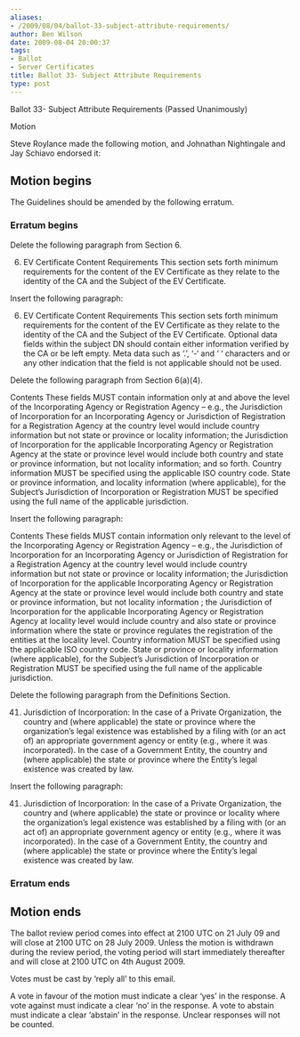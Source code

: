 ```yaml
---
aliases:
- /2009/08/04/ballot-33-subject-attribute-requirements/
author: Ben Wilson
date: 2009-08-04 20:00:37
tags:
- Ballot
- Server Certificates
title: Ballot 33- Subject Attribute Requirements
type: post
---
```


Ballot 33- Subject Attribute Requirements (Passed Unanimously)

Motion

Steve Roylance made the following motion, and Johnathan Nightingale and Jay Schiavo endorsed it:

## Motion begins

The Guidelines should be amended by the following erratum.

### Erratum begins

Delete the following paragraph from Section 6.

6. EV Certificate Content Requirements This section sets forth minimum requirements for the content of the EV Certificate as they relate to the identity of the CA and the Subject of the EV Certificate.

Insert the following paragraph:

6. EV Certificate Content Requirements This section sets forth minimum requirements for the content of the EV Certificate as they relate to the identity of the CA and the Subject of the EV Certificate. Optional data fields within the subject DN should contain either information verified by the CA or be left empty. Meta data such as ‘.’, ‘-‘ and ‘ ‘ characters and or any other indication that the field is not applicable should not be used.

Delete the following paragraph from Section 6(a)(4).

Contents These fields MUST contain information only at and above the level of the Incorporating Agency or Registration Agency – e.g., the Jurisdiction of Incorporation for an Incorporating Agency or Jurisdiction of Registration for a Registration Agency at the country level would include country information but not state or province or locality information; the Jurisdiction of Incorporation for the applicable Incorporating Agency or Registration Agency at the state or province level would include both country and state or province information, but not locality information; and so forth. Country information MUST be specified using the applicable ISO country code. State or province information, and locality information (where applicable), for the Subject’s Jurisdiction of Incorporation or Registration MUST be specified using the full name of the applicable jurisdiction.

Insert the following paragraph:

Contents These fields MUST contain information only relevant to the level of the Incorporating Agency or Registration Agency – e.g., the Jurisdiction of Incorporation for an Incorporating Agency or Jurisdiction of Registration for a Registration Agency at the country level would include country information but not state or province or locality information; the Jurisdiction of Incorporation for the applicable Incorporating Agency or Registration Agency at the state or province level would include both country and state or province information, but not locality information ; the Jurisdiction of Incorporation for the applicable Incorporating Agency or Registration Agency at locality level would include country and also state or province information where the state or province regulates the registration of the entities at the locality level. Country information MUST be specified using the applicable ISO country code. State or province or locality information (where applicable), for the Subject’s Jurisdiction of Incorporation or Registration MUST be specified using the full name of the applicable jurisdiction.

Delete the following paragraph from the Definitions Section.

41. Jurisdiction of Incorporation: In the case of a Private Organization, the country and (where applicable) the state or province where the organization’s legal existence was established by a filing with (or an act of) an appropriate government agency or entity (e.g., where it was incorporated). In the case of a Government Entity, the country and (where applicable) the state or province where the Entity’s legal existence was created by law.

Insert the following paragraph:

41. Jurisdiction of Incorporation: In the case of a Private Organization, the country and (where applicable) the state or province or locality where the organization’s legal existence was established by a filing with (or an act of) an appropriate government agency or entity (e.g., where it was incorporated). In the case of a Government Entity, the country and (where applicable) the state or province where the Entity’s legal existence was created by law.

### Erratum ends

## Motion ends

The ballot review period comes into effect at 2100 UTC on 21 July 09 and will close at 2100 UTC on 28 July 2009. Unless the motion is withdrawn during the review period, the voting period will start immediately thereafter and will close at 2100 UTC on 4th August 2009.

Votes must be cast by ‘reply all’ to this email.

A vote in favour of the motion must indicate a clear ‘yes’ in the response. A vote against must indicate a clear ‘no’ in the response. A vote to abstain must indicate a clear ‘abstain’ in the response. Unclear responses will not be counted.
